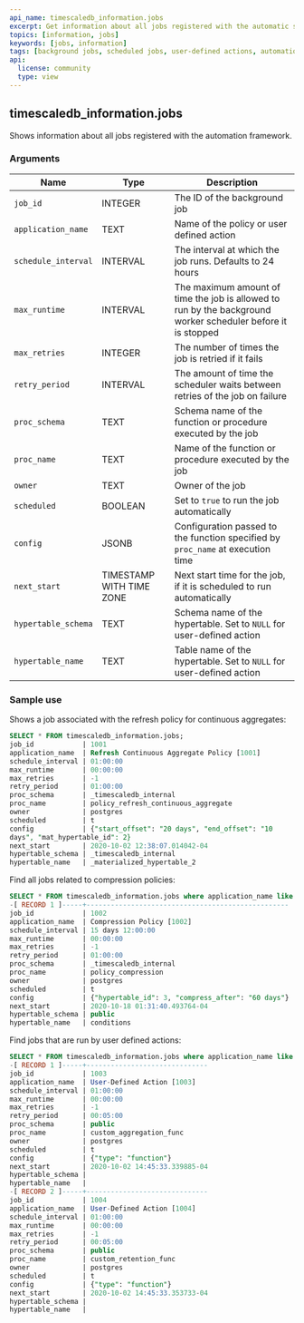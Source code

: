 ```yaml
---
api_name: timescaledb_information.jobs
excerpt: Get information about all jobs registered with the automatic scheduler
topics: [information, jobs]
keywords: [jobs, information]
tags: [background jobs, scheduled jobs, user-defined actions, automation framework]
api:
  license: community
  type: view
---
```


## timescaledb_information.jobs

Shows information about all jobs registered with the automation framework.

### Arguments

|Name|Type|Description|
|-|-|-|
|`job_id`|INTEGER|The ID of the background job|
|`application_name`|TEXT|Name of the policy or user defined action|
|`schedule_interval`|INTERVAL|The interval at which the job runs. Defaults to 24 hours|
|`max_runtime`|INTERVAL|The maximum amount of time the job is allowed to run by the background worker scheduler before it is stopped|
|`max_retries`|INTEGER|The number of times the job is retried if it fails|
|`retry_period`|INTERVAL|The amount of time the scheduler waits between retries of the job on failure|
|`proc_schema`|TEXT|Schema name of the function or procedure executed by the job|
|`proc_name`|TEXT|Name of the function or procedure executed by the job|
|`owner`|TEXT|Owner of the job|
|`scheduled`|BOOLEAN|Set to `true` to run the job automatically|
|`config`|JSONB|Configuration passed to the function specified by `proc_name` at execution time|
|`next_start`|TIMESTAMP WITH TIME ZONE|Next start time for the job, if it is scheduled to run automatically|
|`hypertable_schema`|TEXT|Schema name of the hypertable. Set to `NULL` for user-defined action|
|`hypertable_name`|TEXT|Table name of the hypertable. Set to `NULL` for user-defined action|

### Sample use

Shows a job associated with the refresh policy for continuous aggregates:

```sql
SELECT * FROM timescaledb_information.jobs;
job_id            | 1001
application_name  | Refresh Continuous Aggregate Policy [1001]
schedule_interval | 01:00:00
max_runtime       | 00:00:00
max_retries       | -1
retry_period      | 01:00:00
proc_schema       | _timescaledb_internal
proc_name         | policy_refresh_continuous_aggregate
owner             | postgres
scheduled         | t
config            | {"start_offset": "20 days", "end_offset": "10
days", "mat_hypertable_id": 2}
next_start        | 2020-10-02 12:38:07.014042-04
hypertable_schema | _timescaledb_internal
hypertable_name   | _materialized_hypertable_2
```

Find all jobs related to compression policies:

```sql
SELECT * FROM timescaledb_information.jobs where application_name like 'Compression%';
-[ RECORD 1 ]-----+--------------------------------------------------
job_id            | 1002
application_name  | Compression Policy [1002]
schedule_interval | 15 days 12:00:00
max_runtime       | 00:00:00
max_retries       | -1
retry_period      | 01:00:00
proc_schema       | _timescaledb_internal
proc_name         | policy_compression
owner             | postgres
scheduled         | t
config            | {"hypertable_id": 3, "compress_after": "60 days"}
next_start        | 2020-10-18 01:31:40.493764-04
hypertable_schema | public
hypertable_name   | conditions
```

Find jobs that are run by user defined actions:

```sql
SELECT * FROM timescaledb_information.jobs where application_name like 'User-Define%';
-[ RECORD 1 ]-----+------------------------------
job_id            | 1003
application_name  | User-Defined Action [1003]
schedule_interval | 01:00:00
max_runtime       | 00:00:00
max_retries       | -1
retry_period      | 00:05:00
proc_schema       | public
proc_name         | custom_aggregation_func
owner             | postgres
scheduled         | t
config            | {"type": "function"}
next_start        | 2020-10-02 14:45:33.339885-04
hypertable_schema |
hypertable_name   |
-[ RECORD 2 ]-----+------------------------------
job_id            | 1004
application_name  | User-Defined Action [1004]
schedule_interval | 01:00:00
max_runtime       | 00:00:00
max_retries       | -1
retry_period      | 00:05:00
proc_schema       | public
proc_name         | custom_retention_func
owner             | postgres
scheduled         | t
config            | {"type": "function"}
next_start        | 2020-10-02 14:45:33.353733-04
hypertable_schema |
hypertable_name   |
```
